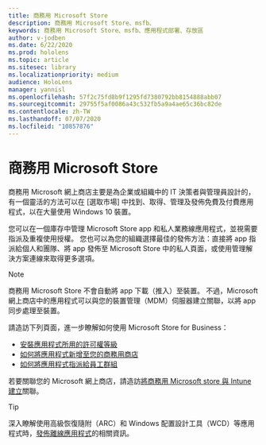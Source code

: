 ```yaml
---
title: 商務用 Microsoft Store
description: 商務用 Microsoft Store、msfb、
keywords: 商務用 Microsoft Store、msfb、應用程式部署、存放區
author: v-jodben
ms.date: 6/22/2020
ms.prod: hololens
ms.topic: article
ms.sitesec: library
ms.localizationpriority: medium
audience: HoloLens
manager: yannisl
ms.openlocfilehash: 57f2c75fd8b9f1295fd7380792bb8154888abb07
ms.sourcegitcommit: 29755f5af0086a43c532fb5a9a4ae65c36bc82de
ms.contentlocale: zh-TW
ms.lasthandoff: 07/07/2020
ms.locfileid: "10857876"
---
```

# 商務用 Microsoft Store

商務用 Microsoft 網上商店主要是為企業或組織中的 IT 決策者與管理員設計的，有一個靈活的方法可以在 [選取市場] 中找到、取得、管理及發佈免費及付費應用程式，以在大量使用 Windows 10 裝置。 

您可以在一個庫存中管理 Microsoft Store app 和私人業務線應用程式，並視需要指派及重複使用授權。 您也可以為您的組織選擇最佳的發佈方法：直接將 app 指派給個人和團隊、將 app 發佈至 Microsoft Store 中的私人頁面，或使用管理解決方案連線來取得更多選項。

> [!Note] 
> 商務用 Microsoft Store 不會自動將 app 下載（推入）至裝置。 不過，Microsoft 網上商店中的應用程式可以與您的裝置管理（MDM）伺服器建立關聯，以將 app 同步處理至裝置。

請造訪下列頁面，進一步瞭解如何使用 Microsoft Store for Business：
* [安裝應用程式所用的許可權等級](https://docs.microsoft.com/mem/intune/configuration/device-restrictions-windows-holographic#app-store)
* [如何將應用程式新增至您的商務用商店](https://docs.microsoft.com/mem/intune/apps/store-apps-windows)
* [如何將應用程式指派給員工群組](https://docs.microsoft.com/mem/intune/apps/windows-store-for-business)

若要關聯您的 Microsoft 網上商店，請造訪[將商務用 Microsoft store 與 Intune 建立](https://docs.microsoft.com/mem/intune/apps/windows-store-for-business#associate-your-microsoft-store-for-business-account-with-intune)關聯。

> [!Tip] 
> 深入瞭解使用高級恢復隨附（ARC）和 Windows 配置設計工具（WCD）等應用程式時，[發佈離線應用程式](https://docs.microsoft.com/microsoft-store/distribute-offline-apps)的相關資訊。
